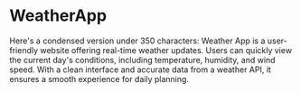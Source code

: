 # WeatherApp
 Here's a condensed version under 350 characters:  Weather App is a user-friendly website offering real-time weather updates. Users can quickly view the current day's conditions, including temperature, humidity, and wind speed. With a clean interface and accurate data from a weather API, it ensures a smooth experience for daily planning.
